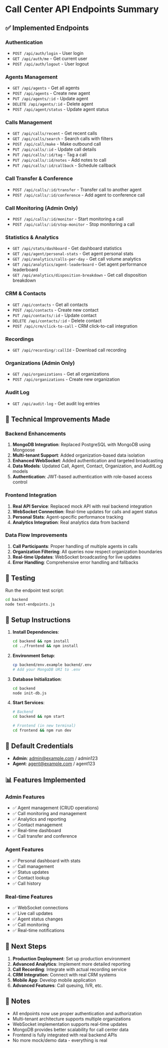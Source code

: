 # Call Center API Endpoints Summary

## ✅ Implemented Endpoints

### Authentication
- `POST /api/auth/login` - User login
- `GET /api/auth/me` - Get current user
- `POST /api/auth/logout` - User logout

### Agents Management
- `GET /api/agents` - Get all agents
- `POST /api/agents` - Create new agent
- `PUT /api/agents/:id` - Update agent
- `DELETE /api/agents/:id` - Delete agent
- `POST /api/agent/status` - Update agent status

### Calls Management
- `GET /api/calls/recent` - Get recent calls
- `GET /api/calls/search` - Search calls with filters
- `POST /api/call/make` - Make outbound call
- `PUT /api/calls/:id` - Update call details
- `PUT /api/calls/:id/tag` - Tag a call
- `PUT /api/calls/:id/notes` - Add notes to call
- `PUT /api/calls/:id/callback` - Schedule callback

### Call Transfer & Conference
- `POST /api/calls/:id/transfer` - Transfer call to another agent
- `POST /api/calls/:id/conference` - Add agent to conference call

### Call Monitoring (Admin Only)
- `POST /api/calls/:id/monitor` - Start monitoring a call
- `POST /api/calls/:id/stop-monitor` - Stop monitoring a call

### Statistics & Analytics
- `GET /api/stats/dashboard` - Get dashboard statistics
- `GET /api/agent/personal-stats` - Get agent personal stats
- `GET /api/analytics/calls-per-day` - Get call volume analytics
- `GET /api/analytics/agent-leaderboard` - Get agent performance leaderboard
- `GET /api/analytics/disposition-breakdown` - Get call disposition breakdown

### CRM & Contacts
- `GET /api/contacts` - Get all contacts
- `POST /api/contacts` - Create new contact
- `PUT /api/contacts/:id` - Update contact
- `DELETE /api/contacts/:id` - Delete contact
- `POST /api/crm/click-to-call` - CRM click-to-call integration

### Recordings
- `GET /api/recording/:callId` - Download call recording

### Organizations (Admin Only)
- `GET /api/organizations` - Get all organizations
- `POST /api/organizations` - Create new organization

### Audit Log
- `GET /api/audit-log` - Get audit log entries

## 🔧 Technical Improvements Made

### Backend Enhancements
1. **MongoDB Integration**: Replaced PostgreSQL with MongoDB using Mongoose
2. **Multi-tenant Support**: Added organization-based data isolation
3. **Enhanced WebSocket**: Added authentication and targeted broadcasting
4. **Data Models**: Updated Call, Agent, Contact, Organization, and AuditLog models
5. **Authentication**: JWT-based authentication with role-based access control

### Frontend Integration
1. **Real API Service**: Replaced mock API with real backend integration
2. **WebSocket Connection**: Real-time updates for calls and agent status
3. **Personal Stats**: Agent-specific performance tracking
4. **Analytics Integration**: Real analytics data from backend

### Data Flow Improvements
1. **Call Participants**: Proper handling of multiple agents in calls
2. **Organization Filtering**: All queries now respect organization boundaries
3. **Real-time Updates**: WebSocket broadcasting for live updates
4. **Error Handling**: Comprehensive error handling and fallbacks

## 🧪 Testing

Run the endpoint test script:
```bash
cd backend
node test-endpoints.js
```

## 🚀 Setup Instructions

1. **Install Dependencies**:
   ```bash
   cd backend && npm install
   cd ../frontend && npm install
   ```

2. **Environment Setup**:
   ```bash
   cp backend/env.example backend/.env
   # Add your MongoDB URI to .env
   ```

3. **Database Initialization**:
   ```bash
   cd backend
   node init-db.js
   ```

4. **Start Services**:
   ```bash
   # Backend
   cd backend && npm start
   
   # Frontend (in new terminal)
   cd frontend && npm run dev
   ```

## 🔑 Default Credentials
- **Admin**: admin@example.com / admin123
- **Agent**: agent@example.com / agent123

## 📊 Features Implemented

### Admin Features
- ✅ Agent management (CRUD operations)
- ✅ Call monitoring and management
- ✅ Analytics and reporting
- ✅ Contact management
- ✅ Real-time dashboard
- ✅ Call transfer and conference

### Agent Features
- ✅ Personal dashboard with stats
- ✅ Call management
- ✅ Status updates
- ✅ Contact lookup
- ✅ Call history

### Real-time Features
- ✅ WebSocket connections
- ✅ Live call updates
- ✅ Agent status changes
- ✅ Call monitoring
- ✅ Real-time notifications

## 🎯 Next Steps

1. **Production Deployment**: Set up production environment
2. **Advanced Analytics**: Implement more detailed reporting
3. **Call Recording**: Integrate with actual recording service
4. **CRM Integration**: Connect with real CRM systems
5. **Mobile App**: Develop mobile application
6. **Advanced Features**: Call queuing, IVR, etc.

## 📝 Notes

- All endpoints now use proper authentication and authorization
- Multi-tenant architecture supports multiple organizations
- WebSocket implementation supports real-time updates
- MongoDB provides better scalability for call center data
- Frontend is fully integrated with real backend APIs
- No more mock/demo data - everything is real 
